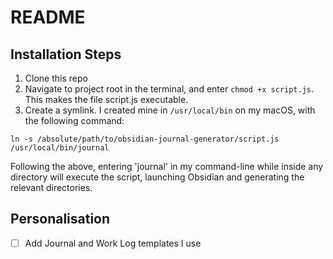 # README

## Installation Steps

1. Clone this repo
2. Navigate to project root in the terminal, and enter `chmod +x script.js`. This makes the file script.js executable.
3. Create a symlink. I created mine in `/usr/local/bin` on my macOS, with the following command:

`ln -s /absolute/path/to/obsidian-journal-generator/script.js /usr/local/bin/journal
`

Following the above, entering 'journal' in my command-line while inside any directory will execute the script, launching 
Obsidian and generating the relevant directories.

## Personalisation 

- [ ] Add Journal and Work Log templates I use 

